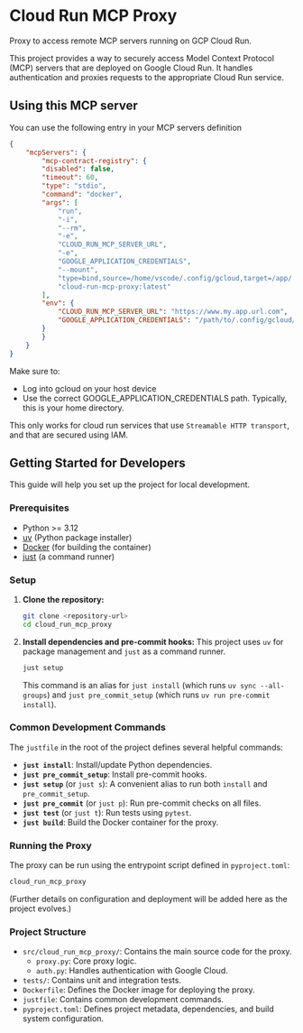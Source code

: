 # Cloud Run MCP Proxy

Proxy to access remote MCP servers running on GCP Cloud Run.

This project provides a way to securely access Model Context Protocol (MCP) servers that are deployed on Google Cloud Run. It handles authentication and proxies requests to the appropriate Cloud Run service.

## Using this MCP server

You can use the following entry in your MCP servers definition

```json
{
    "mcpServers": {
        "mcp-contract-registry": {
        "disabled": false,
        "timeout": 60,
        "type": "stdio",
        "command": "docker",
        "args": [
            "run",
            "-i",
            "--rm",
            "-e",
            "CLOUD_RUN_MCP_SERVER_URL",
            "-e",
            "GOOGLE_APPLICATION_CREDENTIALS",
            "--mount",
            "type=bind,source=/home/vscode/.config/gcloud,target=/app/.config/gcloud,ro",
            "cloud-run-mcp-proxy:latest"
        ],
        "env": {
            "CLOUD_RUN_MCP_SERVER_URL": "https://www.my.app.url.com",
            "GOOGLE_APPLICATION_CREDENTIALS": "/path/to/.config/gcloud/application_default_credentials.json"
        }
        }
    }
}
```

Make sure to:

- Log into gcloud on your host device
- Use the correct GOOGLE_APPLICATION_CREDENTIALS path. Typically, this is your home directory.

This only works for cloud run services that use `Streamable HTTP transport`, and that are secured using IAM.

## Getting Started for Developers

This guide will help you set up the project for local development.

### Prerequisites

- Python >= 3.12
- [uv](https://github.com/astral-sh/uv) (Python package installer)
- [Docker](https://www.docker.com/) (for building the container)
- [just](https://github.com/casey/just) (a command runner)

### Setup

1.  **Clone the repository:**
    ```bash
    git clone <repository-url>
    cd cloud_run_mcp_proxy
    ```

2.  **Install dependencies and pre-commit hooks:**
    This project uses `uv` for package management and `just` as a command runner.
    ```bash
    just setup
    ```
    This command is an alias for `just install` (which runs `uv sync --all-groups`) and `just pre_commit_setup` (which runs `uv run pre-commit install`).

### Common Development Commands

The `justfile` in the root of the project defines several helpful commands:

-   **`just install`**: Install/update Python dependencies.
-   **`just pre_commit_setup`**: Install pre-commit hooks.
-   **`just setup`** (or `just s`): A convenient alias to run both `install` and `pre_commit_setup`.
-   **`just pre_commit`** (or `just p`): Run pre-commit checks on all files.
-   **`just test`** (or `just t`): Run tests using `pytest`.
-   **`just build`**: Build the Docker container for the proxy.

### Running the Proxy

The proxy can be run using the entrypoint script defined in `pyproject.toml`:

```bash
cloud_run_mcp_proxy
```
(Further details on configuration and deployment will be added here as the project evolves.)

### Project Structure

-   `src/cloud_run_mcp_proxy/`: Contains the main source code for the proxy.
    -   `proxy.py`: Core proxy logic.
    -   `auth.py`: Handles authentication with Google Cloud.
-   `tests/`: Contains unit and integration tests.
-   `Dockerfile`: Defines the Docker image for deploying the proxy.
-   `justfile`: Contains common development commands.
-   `pyproject.toml`: Defines project metadata, dependencies, and build system configuration.
